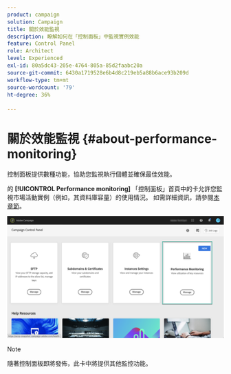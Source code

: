 ```yaml
---
product: campaign
solution: Campaign
title: 關於效能監視
description: 瞭解如何在「控制面板」中監視實例效能
feature: Control Panel
role: Architect
level: Experienced
exl-id: 80a5dc43-205e-4764-805a-85d2faabc20a
source-git-commit: 6430a1719528e6b4d8c219eb5a88b6ace93b209d
workflow-type: tm+mt
source-wordcount: '79'
ht-degree: 36%

---
```


# 關於效能監視 {#about-performance-monitoring}

控制面板提供數種功能，協助您監視執行個體並確保最佳效能。 

的 **[!UICONTROL Performance monitoring]** 「控制面板」首頁中的卡允許您監視市場活動實例（例如，其資料庫容量）的使用情況。 如需詳細資訊，請參閱[本章節](../../performance-monitoring/using/database-monitoring.md)。

![](assets/performance_card.png)

>[!NOTE]
>
>隨著控制面板即將發佈，此卡中將提供其他監控功能。

